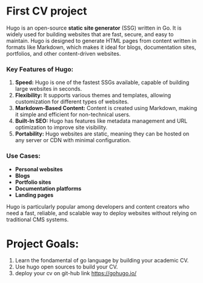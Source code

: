 # First CV project

Hugo is an open-source **static site generator** (SSG) written in Go. It is widely used for building websites that are fast, secure, and easy to maintain. Hugo is designed to generate HTML pages from content written in formats like Markdown, which makes it ideal for blogs, documentation sites, portfolios, and other content-driven websites.

### Key Features of Hugo:
1. **Speed:** Hugo is one of the fastest SSGs available, capable of building large websites in seconds.
2. **Flexibility:** It supports various themes and templates, allowing customization for different types of websites.
3. **Markdown-Based Content:** Content is created using Markdown, making it simple and efficient for non-technical users.
4. **Built-In SEO:** Hugo has features like metadata management and URL optimization to improve site visibility.
5. **Portability:** Hugo websites are static, meaning they can be hosted on any server or CDN with minimal configuration.

### Use Cases:
- **Personal websites**
- **Blogs**
- **Portfolio sites**
- **Documentation platforms**
- **Landing pages**  

Hugo is particularly popular among developers and content creators who need a fast, reliable, and scalable way to deploy websites without relying on traditional CMS systems.

# Project Goals:
1. Learn the fondamental of go language by building your academic CV.
2. Use hugo open sources to build your CV.
3. deploy your cv on git-hub
link https://gohugo.io/ </span>

